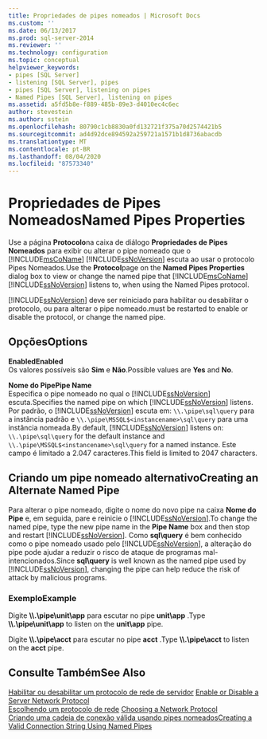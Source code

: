 ```yaml
---
title: Propriedades de pipes nomeados | Microsoft Docs
ms.custom: ''
ms.date: 06/13/2017
ms.prod: sql-server-2014
ms.reviewer: ''
ms.technology: configuration
ms.topic: conceptual
helpviewer_keywords:
- pipes [SQL Server]
- listening [SQL Server], pipes
- pipes [SQL Server], listening on pipes
- Named Pipes [SQL Server], listening on pipes
ms.assetid: a5fd5b8e-f889-485b-89e3-d4010ec4c6ec
author: stevestein
ms.author: sstein
ms.openlocfilehash: 80790c1cb8830a0fd132721f375a70d2574421b5
ms.sourcegitcommit: ad4d92dce894592a259721a1571b1d8736abacdb
ms.translationtype: MT
ms.contentlocale: pt-BR
ms.lasthandoff: 08/04/2020
ms.locfileid: "87573340"
---
```

# <a name="named-pipes-properties"></a><span data-ttu-id="112c4-102">Propriedades de Pipes Nomeados</span><span class="sxs-lookup"><span data-stu-id="112c4-102">Named Pipes Properties</span></span>
  <span data-ttu-id="112c4-103">Use a página **Protocolo**na caixa de diálogo **Propriedades de Pipes Nomeados** para exibir ou alterar o pipe nomeado que o [!INCLUDE[msCoName](../../includes/msconame-md.md)] [!INCLUDE[ssNoVersion](../../includes/ssnoversion-md.md)] escuta ao usar o protocolo Pipes Nomeados.</span><span class="sxs-lookup"><span data-stu-id="112c4-103">Use the **Protocol**page on the **Named Pipes Properties** dialog box to view or change the named pipe that [!INCLUDE[msCoName](../../includes/msconame-md.md)] [!INCLUDE[ssNoVersion](../../includes/ssnoversion-md.md)] listens to, when using the Named Pipes protocol.</span></span>  
  
 [!INCLUDE[ssNoVersion](../../includes/ssnoversion-md.md)] <span data-ttu-id="112c4-104">deve ser reiniciado para habilitar ou desabilitar o protocolo, ou para alterar o pipe nomeado.</span><span class="sxs-lookup"><span data-stu-id="112c4-104">must be restarted to enable or disable the protocol, or change the named pipe.</span></span>  
  
## <a name="options"></a><span data-ttu-id="112c4-105">Opções</span><span class="sxs-lookup"><span data-stu-id="112c4-105">Options</span></span>  
 <span data-ttu-id="112c4-106">**Enabled**</span><span class="sxs-lookup"><span data-stu-id="112c4-106">**Enabled**</span></span>  
 <span data-ttu-id="112c4-107">Os valores possíveis são **Sim** e **Não**.</span><span class="sxs-lookup"><span data-stu-id="112c4-107">Possible values are **Yes** and **No**.</span></span>  
  
 <span data-ttu-id="112c4-108">**Nome do Pipe**</span><span class="sxs-lookup"><span data-stu-id="112c4-108">**Pipe Name**</span></span>  
 <span data-ttu-id="112c4-109">Especifica o pipe nomeado no qual o [!INCLUDE[ssNoVersion](../../includes/ssnoversion-md.md)] escuta.</span><span class="sxs-lookup"><span data-stu-id="112c4-109">Specifies the named pipe on which [!INCLUDE[ssNoVersion](../../includes/ssnoversion-md.md)] listens.</span></span> <span data-ttu-id="112c4-110">Por padrão, o [!INCLUDE[ssNoVersion](../../includes/ssnoversion-md.md)] escuta em: `\\.\pipe\sql\query` para a instância padrão e `\\.\pipe\MSSQL$<instancename>\sql\query` para uma instância nomeada.</span><span class="sxs-lookup"><span data-stu-id="112c4-110">By default, [!INCLUDE[ssNoVersion](../../includes/ssnoversion-md.md)] listens on: `\\.\pipe\sql\query` for the default instance and `\\.\pipe\MSSQL$<instancename>\sql\query` for a named instance.</span></span> <span data-ttu-id="112c4-111">Este campo é limitado a 2.047 caracteres.</span><span class="sxs-lookup"><span data-stu-id="112c4-111">This field is limited to 2047 characters.</span></span>  
  
## <a name="creating-an-alternate-named-pipe"></a><span data-ttu-id="112c4-112">Criando um pipe nomeado alternativo</span><span class="sxs-lookup"><span data-stu-id="112c4-112">Creating an Alternate Named Pipe</span></span>  
 <span data-ttu-id="112c4-113">Para alterar o pipe nomeado, digite o nome do novo pipe na caixa **Nome do Pipe** e, em seguida, pare e reinicie o [!INCLUDE[ssNoVersion](../../includes/ssnoversion-md.md)].</span><span class="sxs-lookup"><span data-stu-id="112c4-113">To change the named pipe, type the new pipe name in the **Pipe Name** box and then stop and restart [!INCLUDE[ssNoVersion](../../includes/ssnoversion-md.md)].</span></span> <span data-ttu-id="112c4-114">Como **sql\query** é bem conhecido como o pipe nomeado usado pelo [!INCLUDE[ssNoVersion](../../includes/ssnoversion-md.md)], a alteração do pipe pode ajudar a reduzir o risco de ataque de programas mal-intencionados.</span><span class="sxs-lookup"><span data-stu-id="112c4-114">Since **sql\query** is well known as the named pipe used by [!INCLUDE[ssNoVersion](../../includes/ssnoversion-md.md)], changing the pipe can help reduce the risk of attack by malicious programs.</span></span>  
  
### <a name="example"></a><span data-ttu-id="112c4-115">Exemplo</span><span class="sxs-lookup"><span data-stu-id="112c4-115">Example</span></span>  
 <span data-ttu-id="112c4-116">Digite **\\\\.\pipe\unit\app** para escutar no pipe **unit\app** .</span><span class="sxs-lookup"><span data-stu-id="112c4-116">Type **\\\\.\pipe\unit\app** to listen on the **unit\app** pipe.</span></span>  
  
 <span data-ttu-id="112c4-117">Digite **\\\\.\pipe\acct** para escutar no pipe **acct** .</span><span class="sxs-lookup"><span data-stu-id="112c4-117">Type **\\\\.\pipe\acct** to listen on the **acct** pipe.</span></span>  
  
## <a name="see-also"></a><span data-ttu-id="112c4-118">Consulte Também</span><span class="sxs-lookup"><span data-stu-id="112c4-118">See Also</span></span>  
 <span data-ttu-id="112c4-119">[Habilitar ou desabilitar um protocolo de rede de servidor](../../database-engine/configure-windows/enable-or-disable-a-server-network-protocol.md) </span><span class="sxs-lookup"><span data-stu-id="112c4-119">[Enable or Disable a Server Network Protocol](../../database-engine/configure-windows/enable-or-disable-a-server-network-protocol.md) </span></span>  
 <span data-ttu-id="112c4-120">[Escolhendo um protocolo de rede](../../../2014/tools/configuration-manager/choosing-a-network-protocol.md) </span><span class="sxs-lookup"><span data-stu-id="112c4-120">[Choosing a Network Protocol](../../../2014/tools/configuration-manager/choosing-a-network-protocol.md) </span></span>  
 [<span data-ttu-id="112c4-121">Criando uma cadeia de conexão válida usando pipes nomeados</span><span class="sxs-lookup"><span data-stu-id="112c4-121">Creating a Valid Connection String Using Named Pipes</span></span>](../../../2014/tools/configuration-manager/creating-a-valid-connection-string-using-named-pipes.md)  
  
  
